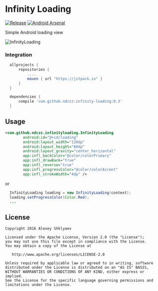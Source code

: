 # Infinity Loading
[![Release](https://jitpack.io/v/ndczz/infinity-loading.svg)](https://jitpack.io/#ndczz/infinity-loading) [![Android Arsenal](https://img.shields.io/badge/Android%20Arsenal-infinity--loading-brightgreen.svg?style=true)](https://android-arsenal.com/details/1/3078)

Simple Android loading view

![InfinityLoading](https://github.com/ndczz/infinity-loading/blob/master//loading.gif)

### Integration
```gradle
  allprojects {
      repositories {
          ....
          maven { url "https://jitpack.io" }
      }
  }

  dependencies {
      compile 'com.github.ndczz:infinity-loading:0.3'
  }
```

## Usage

```xml
<com.github.ndczz.infinityloading.InfinityLoading
        android:id="@+id/loading"
        android:layout_width="120dp"
        android:layout_height="60dp"
        android:layout_gravity="center_horizontal"
        app:infl_backColor="@color/colorPrimary"
        app:infl_drawBack="true"
        app:infl_reverse="true"
        app:infl_progressColor="@color/colorAccent"
        app:infl_strokeWidth="4dp" />
```
or

```java
  InfinityLoading loading = new InfinityLoading(context);
  loading.setProgressColor(Color.Red);
  ...
```

License
-------

    Copyright 2016 Alexey Shklyaev

    Licensed under the Apache License, Version 2.0 (the "License");
    you may not use this file except in compliance with the License.
    You may obtain a copy of the License at

       http://www.apache.org/licenses/LICENSE-2.0

    Unless required by applicable law or agreed to in writing, software
    distributed under the License is distributed on an "AS IS" BASIS,
    WITHOUT WARRANTIES OR CONDITIONS OF ANY KIND, either express or implied.
    See the License for the specific language governing permissions and
    limitations under the License.
